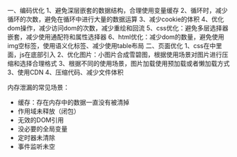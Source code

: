 一、编码优化
    1、避免深层嵌套的数据结构，合理使用变量缓存
    2、循环时，减少循环的次数，避免在循环中进行大量的数据运算
    3、减少cookie的体积
    4、优化dom操作，减少访问dom的次数，减少重绘和回流
    5、css优化：避免多层选择器嵌套，减少使用通配符和属性选择器
    6、html优化：减少dom的数量，避免使用img空标签，使用语义化标签、减少使用table布局
二、页面优化
    1、css在<head></head>中里面，js在<body></body>底部引入
    2、优化图片：小图片合成雪碧图，根据使用场景对图片进行压缩和选择合理格式
    3、根据不同的使用场景，图片加载使用预加载或者懒加载方式
    3、使用CDN
    4、压缩代码、减少文件体积
    
    
内存泄漏的常见场景：
* 缓存：存在内存中的数据一直没有被清掉
* 作用域未释放（闭包）
* 无效的DOM引用
* 没必要的全局变量
* 定时器未清除
* 事件监听未空